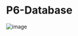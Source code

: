 # P6-Database

![image](https://github.com/user-attachments/assets/459ae2ec-8a69-4964-ad31-188968db9df0)
